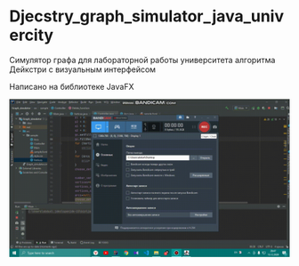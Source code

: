 # Djecstry_graph_simulator_java_univercity
Симулятор графа для лабораторной работы университета алгоритма Дейкстри с визуальным интерфейсом

Написано на библиотеке JavaFX

![test](https://github.com/Yakubi4525/Djecstry_graph_simulator_java_univercity/blob/main/src/sample/graph_simulator.gif)
